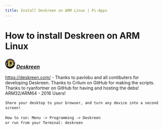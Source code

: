 ```yaml
---
title: Install Deskreen on ARM Linux | Pi-Apps
---
```

# How to install Deskreen on ARM Linux

### <img src="/img/app-icons/Deskreen/icon-64.png" height=32> ***[Deskreen](https://github.com/Botspot/pi-apps/tree/master/apps/Deskreen)***
https://deskreen.com/ - Thanks to pavlobu and all contibuters for developing Deskreen.
Thanks to Crilum on GitHub for making the scripts.
Thanks to ryanfortner on GitHub for having and hosting the debs!<br />
ARM32/ARM64 - 2016 Users!
```
Share your desktop to your browser, and turn any device into a second screen!

How to run: Menu -> Programming -> Deskreen
or run from your Terminal: deskreen
```
